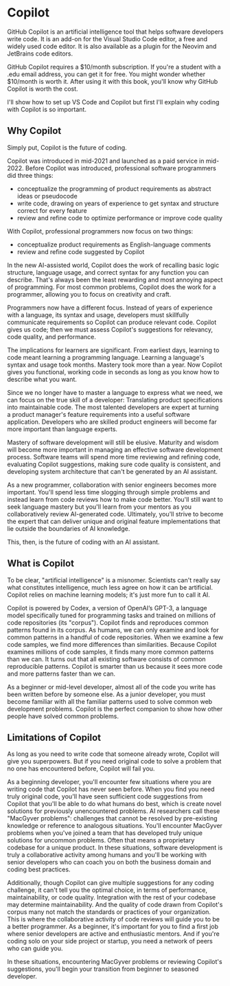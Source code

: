 # Copilot
GitHub Copilot is an artificial intelligence tool that helps software developers write code. It is an add-on for the Visual Studio Code editor, a free and widely used code editor. It is also available as a plugin for the Neovim and JetBrains code editors.

GitHub Copilot requires a $10/month subscription. If you're a student with a .edu email address, you can get it for free. You might wonder whether $10/month is worth it. After using it with this book, you'll know why GitHub Copilot is worth the cost.

I'll show how to set up VS Code and Copilot but first I'll explain why coding with Copilot is so important.

## Why Copilot
Simply put, Copilot is the future of coding.

Copilot was introduced in mid-2021 and launched as a paid service in mid-2022. Before Copilot was introduced, professional software programmers did three things:
- conceptualize the programming of product requirements as abstract ideas or pseudocode
- write code, drawing on years of experience to get syntax and structure correct for every feature
- review and refine code to optimize performance or improve code quality

With Copilot, professional programmers now focus on two things:
- conceptualize product requirements as English-language comments
- review and refine code suggested by Copilot

In the new AI-assisted world, Copilot does the work of recalling basic logic structure, language usage, and correct syntax for any function you can describe. That's always been the least rewarding and most annoying aspect of programming. For most common problems, Copilot does the work for a programmer, allowing you to focus on creativity and craft.

Programmers now have a different focus. Instead of years of experience with a language, its syntax and usage, developers must skillfully communicate requirements so Copilot can produce relevant code. Copilot gives us code; then we must assess Copilot's suggestions for relevancy, code quality, and performance.

The implications for learners are significant. From earliest days, learning to code meant learning a programming language. Learning a language's syntax and usage took months. Mastery took more than a year. Now Copilot gives you functional, working code in seconds as long as you know how to describe what you want.

Since we no longer have to master a language to express what we need, we can focus on the true skill of a developer: Translating product specifications into maintainable code. The most talented developers are expert at turning a product manager's feature requirements into a useful software application. Developers who are skilled product engineers will become far more important than language experts.

Mastery of software development will still be elusive. Maturity and wisdom will become more important in managing an effective software development process. Software teams will spend more time reviewing and refining code, evaluating Copilot suggestions, making sure code quality is consistent, and developing system architecture that can't be generated by an AI assistant.

As a new programmer, collaboration with senior engineers becomes more important. You'll spend less time slogging through simple problems and instead learn from code reviews how to make code better. You'll still want to seek language mastery but you'll learn from your mentors as you collaboratively review AI-generated code. Ultimately, you'll strive to become the expert that can deliver unique and original feature implementations that lie outside the boundaries of AI knowledge.

This, then, is the future of coding with an AI assistant.

## What is Copilot
To be clear, "artificial intelligence" is a misnomer. Scientists can't really say what constitutes intelligence, much less agree on how it can be artificial. Copilot relies on machine learning models; it's just more fun to call it AI. 

Copilot is powered by Codex, a version of OpenAI’s GPT-3, a  language model specifically tuned for programming tasks and trained on millions of code repositories (its "corpus"). Copilot finds and reproduces common patterns found in its corpus. As humans, we can only examine and look for common patterns in a handful of code repositories. When we examine a few code samples, we find more differences than similarities. Because Copilot examines millions of code samples, it finds many more common patterns than we can. It turns out that all existing software consists of common reproducible patterns. Copilot is smarter than us because it sees more code and more patterns faster than we can.

As a beginner or mid-level developer, almost all of the code you  write has been written before by someone else. As a junior developer, you must become familiar with all the familiar patterns used to solve common web development problems. Copilot is the perfect companion to show how other people have solved common problems.

## Limitations of Copilot
As long as you need to write code that someone already wrote, Copilot will give you superpowers. But if you need original code to solve a problem that no one has encountered before, Copilot will fail you.

As a beginning developer, you'll encounter few situations where you are writing code that Copilot has never seen before. When you find you need truly original code, you'll have seen sufficient code suggestions from Copilot that you'll be able to do what humans do best, which is create novel solutions for previously unencountered problems. AI researchers call these "MacGyver problems": challenges that cannot be resolved by pre-existing knowledge or reference to analogous situations. You'll encounter MacGyver problems when you've joined a team that has developed truly unique solutions for uncommon problems. Often that means a proprietary codebase for a unique product. In these situations, software development is truly a collaborative activity among humans and you'll be working with senior developers who can coach you on both the business domain and coding best practices. 

Additionally, though Copilot can give multiple suggestions for any coding challenge, it can't tell you the optimal choice, in terms of performance, maintainability, or code quality. Integration with the rest of your codebase may determine maintainability. And the quality of code drawn from Copilot's corpus many not match the standards or practices of your organization. This is where the collaborative activity of code reviews will guide you to be a better programmer. As a beginner, it's important for you to find a first job where senior developers are active and enthusiastic mentors. And if you're coding solo on your side project or startup, you need a network of peers who can guide you.

In these situations, encountering MacGyver problems or reviewing  Copilot's suggestions, you'll begin your transition from beginner to seasoned developer.